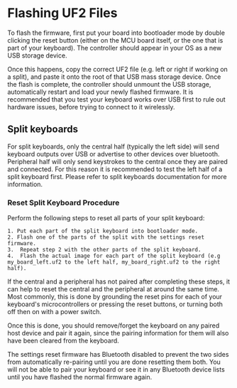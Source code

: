 # Flashing UF2 Files
To flash the firmware, first put your board into bootloader mode by double clicking the reset button (either on the MCU board itself, or the one that is part of your keyboard). The controller should appear in your OS as a new USB storage device.

Once this happens, copy the correct UF2 file (e.g. left or right if working on a split), and paste it onto the root of that USB mass storage device. Once the flash is complete, the controller should unmount the USB storage, automatically restart and load your newly flashed firmware. It is recommended that you test your keyboard works over USB first to rule out hardware issues, before trying to connect to it wirelessly.

## Split keyboards
For split keyboards, only the central half (typically the left side) will send keyboard outputs over USB or advertise to other devices over bluetooth. Peripheral half will only send keystrokes to the central once they are paired and connected. For this reason it is recommended to test the left half of a split keyboard first. Please refer to split keyboards documentation for more information.

### Reset Split Keyboard Procedure

Perform the following steps to reset all parts of your split keyboard:

    1. Put each part of the split keyboard into bootloader mode.
    2. Flash one of the parts of the split with the settings reset firmware.
    3.  Repeat step 2 with the other parts of the split keyboard.
    4.  Flash the actual image for each part of the split keyboard (e.g my_board_left.uf2 to the left half, my_board_right.uf2 to the right half).

If the central and a peripheral has not paired after completing these steps, it can help to reset the central and the peripheral at around the same time. Most commonly, this is done by grounding the reset pins for each of your keyboard's microcontrollers or pressing the reset buttons, or turning both off then on with a power switch.

Once this is done, you should remove/forget the keyboard on any paired host device and pair it again, since the pairing information for them will also have been cleared from the keyboard.

The settings reset firmware has Bluetooth disabled to prevent the two sides from automatically re-pairing until you are done resetting them both. You will not be able to pair your keyboard or see it in any Bluetooth device lists until you have flashed the normal firmware again.
